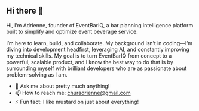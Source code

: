 ## Hi there 👋

Hi, I’m Adrienne, founder of EventBarIQ, a bar planning intelligence platform built to simplify and optimize event beverage service.

I’m here to learn, build, and collaborate. 
My background isn’t in coding—I’m diving into development headfirst, leveraging AI, and constantly improving my technical skills. 
My goal is to turn EventBarIQ from concept to a powerful, scalable product, and I know the best way to do that is by surrounding myself with brilliant developers who are as passionate about problem-solving as I am.
- 💬 Ask me about pretty much anything! 
- 📫 How to reach me: churadrienne@gmail.com
- ⚡ Fun fact: I like mustard on just about everything! 
